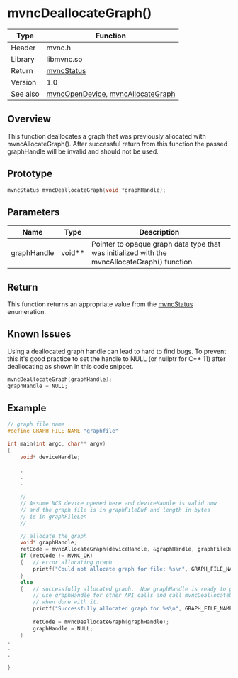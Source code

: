 # mvncDeallocateGraph()

Type|Function
------------ | -------------
Header|mvnc.h
Library| libmvnc.so
Return|[mvncStatus](mvncStatus.md)
Version|1.0
See also|[mvncOpenDevice](mvncOpenDevice.md), [mvncAllocateGraph](mvncAllocateGraph.md)

## Overview
This function deallocates a graph that was previously allocated with mvncAllocateGraph().  After successful return from this function the passed graphHandle will be invalid and should not be used.

## Prototype

```C
mvncStatus mvncDeallocateGraph(void *graphHandle);
```
## Parameters

Name|Type|Description
----|----|-----------
graphHandle|void\*\*|Pointer to opaque graph data type that was initialized with the mvncAllocateGraph() function.

## Return
This function returns an appropriate value from the [mvncStatus](mvncStatus.md) enumeration.

## Known Issues
Using a deallocated graph handle can lead to hard to find bugs.  To prevent this it's good practice to set the handle to NULL (or nullptr for C++ 11) after deallocating as shown in this code snippet. 
```C++
mvncDeallocateGraph(graphHandle);
graphHandle = NULL;
```

## Example
```C
// graph file name
#define GRAPH_FILE_NAME "graphfile"

int main(int argc, char** argv)
{
    void* deviceHandle; 
    
    .
    .
    .
    
    //
    // Assume NCS device opened here and deviceHandle is valid now
    // and the graph file is in graphFileBuf and length in bytes  
    // is in graphFileLen
    //

    // allocate the graph
    void* graphHandle;
    retCode = mvncAllocateGraph(deviceHandle, &graphHandle, graphFileBuf, graphFileLen);
    if (retCode != MVNC_OK)
    {   // error allocating graph
        printf("Could not allocate graph for file: %s\n", GRAPH_FILE_NAME); 
    }
    else
    {   // successfully allocated graph.  Now graphHandle is ready to go.  
        // use graphHandle for other API calls and call mvncDeallocateGraph
        // when done with it.
        printf("Successfully allocated graph for %s\n", GRAPH_FILE_NAME);
        
        retCode = mvncDeallocateGraph(graphHandle);
        graphHandle = NULL;
    }
.
.
.

}
```
